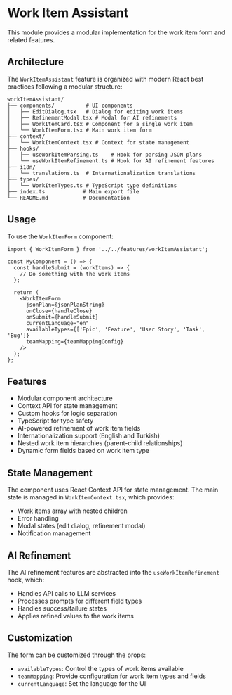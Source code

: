 # Work Item Assistant

This module provides a modular implementation for the work item form and related features.

## Architecture

The `WorkItemAssistant` feature is organized with modern React best practices following a modular structure:

```
workItemAssistant/
├── components/          # UI components
│   ├── EditDialog.tsx   # Dialog for editing work items
│   ├── RefinementModal.tsx # Modal for AI refinements
│   ├── WorkItemCard.tsx # Component for a single work item
│   └── WorkItemForm.tsx # Main work item form
├── context/
│   └── WorkItemContext.tsx # Context for state management
├── hooks/
│   ├── useWorkItemParsing.ts    # Hook for parsing JSON plans
│   └── useWorkItemRefinement.ts # Hook for AI refinement features
├── i18n/
│   └── translations.ts  # Internationalization translations
├── types/
│   └── WorkItemTypes.ts # TypeScript type definitions
├── index.ts            # Main export file
└── README.md           # Documentation
```

## Usage

To use the `WorkItemForm` component:

```tsx
import { WorkItemForm } from '../../features/workItemAssistant';

const MyComponent = () => {
  const handleSubmit = (workItems) => {
    // Do something with the work items
  };

  return (
    <WorkItemForm
      jsonPlan={jsonPlanString}
      onClose={handleClose}
      onSubmit={handleSubmit}
      currentLanguage="en"
      availableTypes={['Epic', 'Feature', 'User Story', 'Task', 'Bug']}
      teamMapping={teamMappingConfig}
    />
  );
};
```

## Features

- Modular component architecture
- Context API for state management
- Custom hooks for logic separation
- TypeScript for type safety
- AI-powered refinement of work item fields
- Internationalization support (English and Turkish)
- Nested work item hierarchies (parent-child relationships)
- Dynamic form fields based on work item type

## State Management

The component uses React Context API for state management. The main state is managed in `WorkItemContext.tsx`, which provides:

- Work items array with nested children
- Error handling
- Modal states (edit dialog, refinement modal)
- Notification management

## AI Refinement

The AI refinement features are abstracted into the `useWorkItemRefinement` hook, which:

- Handles API calls to LLM services
- Processes prompts for different field types
- Handles success/failure states
- Applies refined values to the work items

## Customization

The form can be customized through the props:

- `availableTypes`: Control the types of work items available
- `teamMapping`: Provide configuration for work item types and fields
- `currentLanguage`: Set the language for the UI 